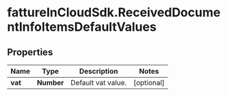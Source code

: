 # fattureInCloudSdk.ReceivedDocumentInfoItemsDefaultValues

## Properties

Name | Type | Description | Notes
------------ | ------------- | ------------- | -------------
**vat** | **Number** | Default vat value. | [optional] 


